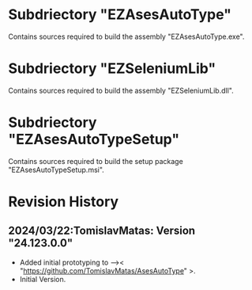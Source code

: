 # Subdriectory "EZAsesAutoType" 
Contains sources required to build the assembly "EZAsesAutoType.exe".

# Subdriectory "EZSeleniumLib"
Contains sources required to build the assembly "EZSeleniumLib.dll".

# Subdriectory "EZAsesAutoTypeSetup"
Contains sources required to build the setup package "EZAsesAutoTypeSetup.msi".

# Revision History
## 2024/03/22:TomislavMatas: Version "24.123.0.0"
* Added initial prototyping to -->< "https://github.com/TomislavMatas/AsesAutoType" >.
* Initial Version.
